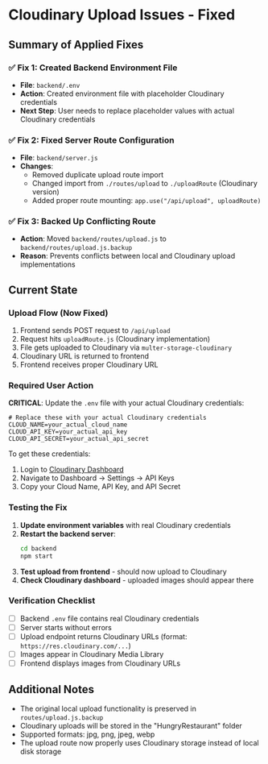 # Cloudinary Upload Issues - Fixed

## Summary of Applied Fixes

### ✅ Fix 1: Created Backend Environment File
- **File**: `backend/.env`
- **Action**: Created environment file with placeholder Cloudinary credentials
- **Next Step**: User needs to replace placeholder values with actual Cloudinary credentials

### ✅ Fix 2: Fixed Server Route Configuration
- **File**: `backend/server.js`
- **Changes**:
  - Removed duplicate upload route import
  - Changed import from `./routes/upload` to `./uploadRoute` (Cloudinary version)
  - Added proper route mounting: `app.use("/api/upload", uploadRoute)`

### ✅ Fix 3: Backed Up Conflicting Route
- **Action**: Moved `backend/routes/upload.js` to `backend/routes/upload.js.backup`
- **Reason**: Prevents conflicts between local and Cloudinary upload implementations

## Current State

### Upload Flow (Now Fixed)
1. Frontend sends POST request to `/api/upload`
2. Request hits `uploadRoute.js` (Cloudinary implementation)
3. File gets uploaded to Cloudinary via `multer-storage-cloudinary`
4. Cloudinary URL is returned to frontend
5. Frontend receives proper Cloudinary URL

### Required User Action

**CRITICAL**: Update the `.env` file with your actual Cloudinary credentials:

```env
# Replace these with your actual Cloudinary credentials
CLOUD_NAME=your_actual_cloud_name
CLOUD_API_KEY=your_actual_api_key  
CLOUD_API_SECRET=your_actual_api_secret
```

To get these credentials:
1. Login to [Cloudinary Dashboard](https://cloudinary.com/console)
2. Navigate to Dashboard → Settings → API Keys
3. Copy your Cloud Name, API Key, and API Secret

### Testing the Fix

1. **Update environment variables** with real Cloudinary credentials
2. **Restart the backend server**:
   ```bash
   cd backend
   npm start
   ```
3. **Test upload from frontend** - should now upload to Cloudinary
4. **Check Cloudinary dashboard** - uploaded images should appear there

### Verification Checklist
- [ ] Backend `.env` file contains real Cloudinary credentials
- [ ] Server starts without errors
- [ ] Upload endpoint returns Cloudinary URLs (format: `https://res.cloudinary.com/...`)
- [ ] Images appear in Cloudinary Media Library
- [ ] Frontend displays images from Cloudinary URLs

## Additional Notes

- The original local upload functionality is preserved in `routes/upload.js.backup`
- Cloudinary uploads will be stored in the "HungryRestaurant" folder
- Supported formats: jpg, png, jpeg, webp
- The upload route now properly uses Cloudinary storage instead of local disk storage